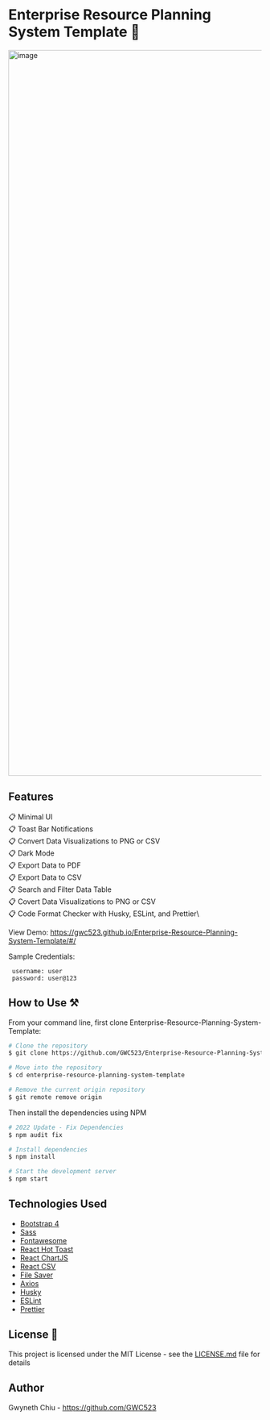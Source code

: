 # Enterprise Resource Planning System Template 🏢

<img width="1440" alt="image" src="https://github.com/GWC523/Enterprise-Resource-Planning-System-Template/assets/56357171/126b34e2-644c-4ba4-8047-afd7d6551c03">


## Features

📋 Minimal UI\
📋 Toast Bar Notifications\
📋 Convert Data Visualizations to PNG or CSV\
📋 Dark Mode\
📋 Export Data to PDF\
📋 Export Data to CSV\
📋 Search and Filter Data Table\
📋 Covert Data Visualizations to PNG or CSV\
📋 Code Format Checker with Husky, ESLint, and Prettier\


View Demo: https://gwc523.github.io/Enterprise-Resource-Planning-System-Template/#/

Sample Credentials:

     username: user
     password: user@123 

## How to Use ⚒️

From your command line, first clone Enterprise-Resource-Planning-System-Template:

```bash
# Clone the repository
$ git clone https://github.com/GWC523/Enterprise-Resource-Planning-System-Template.git

# Move into the repository
$ cd enterprise-resource-planning-system-template

# Remove the current origin repository
$ git remote remove origin
```

Then install the dependencies using NPM

```bash
# 2022 Update - Fix Dependencies
$ npm audit fix

# Install dependencies
$ npm install

# Start the development server
$ npm start
```

## Technologies Used

- [Bootstrap 4](https://getbootstrap.com/docs/4.3/getting-started/introduction/)
- [Sass](https://sass-lang.com/documentation)
- [Fontawesome](https://fontawesome.com/docs)
- [React Hot Toast](https://react-hot-toast.com/)
- [React ChartJS](https://www.npmjs.com/package/react-chartjs-2)
- [React CSV](https://www.npmjs.com/package/react-csv)
- [File Saver](https://www.npmjs.com/package/file-saver)
- [Axios](https://www.npmjs.com/package/axios)
- [Husky](https://github.com/typicode/husky)
- [ESLint](https://eslint.org/docs/latest/)
- [Prettier](https://prettier.io/docs/en/index.html)

## License 📄

This project is licensed under the MIT License - see the [LICENSE.md](LICENSE.md) file for details

## Author

Gwyneth Chiu - https://github.com/GWC523
